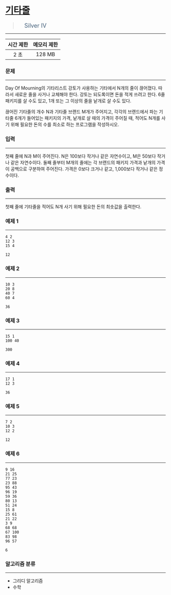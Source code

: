 # [기타줄](https://www.acmicpc.net/problem/1049)

> <img src="https://d2gd6pc034wcta.cloudfront.net/tier/7.svg" width="16" heigth="21" style = "vertical-align: middle;"/>&nbsp;<span style="font-size: 18px; color: #435f7a;">Silver IV</span>

***

<div align="center">

|시간 제한|메모리 제한|
|:---:|:---:|
|2 초 |128 MB|

</div>

### 문제

***

Day Of Mourning의 기타리스트 강토가 사용하는 기타에서 N개의 줄이 끊어졌다. 따라서 새로운 줄을 사거나 교체해야 한다. 강토는 되도록이면 돈을 적게 쓰려고 한다. 6줄 패키지를 살 수도 있고, 1개 또는 그 이상의 줄을 낱개로 살 수도 있다.

끊어진 기타줄의 개수 N과 기타줄 브랜드 M개가 주어지고, 각각의 브랜드에서 파는 기타줄 6개가 들어있는 패키지의 가격, 낱개로 살 때의 가격이 주어질 때, 적어도 N개를 사기 위해 필요한 돈의 수를 최소로 하는 프로그램을 작성하시오.

### 입력

***

첫째 줄에 N과 M이 주어진다. N은 100보다 작거나 같은 자연수이고, M은 50보다 작거나 같은 자연수이다. 둘째 줄부터 M개의 줄에는 각 브랜드의 패키지 가격과 낱개의 가격이 공백으로 구분하여 주어진다. 가격은 0보다 크거나 같고, 1,000보다 작거나 같은 정수이다.

### 출력

***

첫째 줄에 기타줄을 적어도 N개 사기 위해 필요한 돈의 최솟값을 출력한다.

### 예제 1

***

```
4 2
12 3
15 4
```

```
12
```

### 예제 2

***

```
10 3
20 8
40 7
60 4
```

```
36
```

### 예제 3

***

```
15 1
100 40
```

```
300
```

### 예제 4

***

```
17 1
12 3
```

```
36
```

### 예제 5

***

```
7 2
10 3
12 2
```

```
12
```

### 예제 6

***

```
9 16
21 25
77 23
23 88
95 43
96 19
59 36
80 13
51 24
15 8
25 61
21 22
3 9
68 68
67 100
83 98
96 57
```

```
6
```

### 알고리즘 분류

***

* 그리디 알고리즘
* 수학

